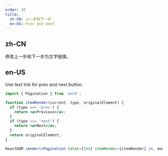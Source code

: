 ```yaml
---
order: 10
title:
  zh-CN: 上一步和下一步
  en-US: Prev and next
---
```


## zh-CN

修改上一步和下一步为文字链接。

## en-US

Use text link for prev and next button.

```jsx
import { Pagination } from 'antd';

function itemRender(current, type, originalElement) {
  if (type === 'prev') {
    return <a>Previous</a>;
  }
  if (type === 'next') {
    return <a>Next</a>;
  }
  return originalElement;
}

ReactDOM.render(<Pagination total={500} itemRender={itemRender} />, mountNode);
```
